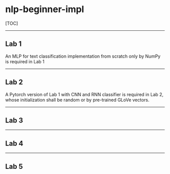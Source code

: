# nlp-beginner-impl

[TOC]

---

## Lab 1

An MLP for text classification implementation from scratch only by NumPy is required in Lab 1

---

## Lab 2

A Pytorch version of Lab 1 with CNN and RNN classifier is required in Lab 2, whose initialization shall be random or by pre-trained GLoVe vectors. 

---

## Lab 3

---

## Lab 4

---

## Lab 5
